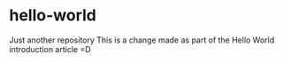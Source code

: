 # hello-world
Just another repository
This is a change made as part of the Hello World introduction article
=D
